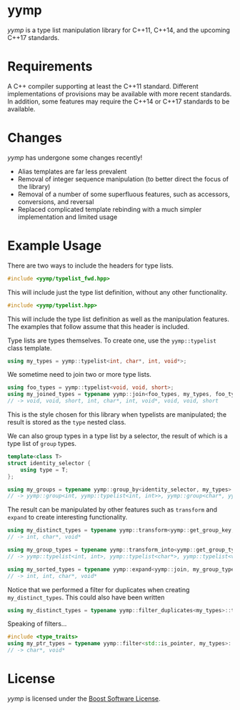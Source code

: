 # yymp
*yymp* is a type list manipulation library for C++11, C++14, and the upcoming C++17 standards.

# Requirements
A C++ compiler supporting at least the C++11 standard.
Different implementations of provisions may be available with more recent standards.
In addition, some features may require the C++14 or C++17 standards to be available.

# Changes
*yymp* has undergone some changes recently!
  * Alias templates are far less prevalent
  * Removal of integer sequence manipulation (to better direct the focus of the library)
  * Removal of a number of some superfluous features, such as accessors, conversions, and reversal
  * Replaced complicated template rebinding with a much simpler implementation and limited usage

# Example Usage
There are two ways to include the headers for type lists.
``` c++
#include <yymp/typelist_fwd.hpp>
```
This will include just the type list definition, without any other functionality.
``` c++
#include <yymp/typelist.hpp>
```
This will include the type list definition as well as the manipulation features.
The examples that follow assume that this header is included.

Type lists are types themselves. To create one, use the `yymp::typelist` class template.
``` c++
using my_types = yymp::typelist<int, char*, int, void*>;
```

We sometime need to join two or more type lists.
``` c++
using foo_types = yymp::typelist<void, void, short>;
using my_joined_types = typename yymp::join<foo_types, my_types, foo_types>::type; 
// -> void, void, short, int, char*, int, void*, void, void, short
```
This is the style chosen for this library when typelists are manipulated; the result is stored as the `type` nested class.

We can also group types in a type list by a selector, the result of which is a type list of `group` types.
``` c++
template<class T>
struct identity_selector {
    using type = T;
};

using my_groups = typename yymp::group_by<identity_selector, my_types>::type; 
// -> yymp::group<int, yymp::typelist<int, int>>, yymp::group<char*, yymp::typelist<char*>>, yymp::group<void*, yymp::typelist<void*>>
```

The result can be manipulated by other features such as `transform` and `expand` to create interesting functionality.
``` c++
using my_distinct_types = typename yymp::transform<yymp::get_group_key, my_groups>::type;
// -> int, char*, void*

using my_group_types = typename yymp::transform_into<yymp::get_group_types, my_groups>::type;
// -> yymp::typelist<int, int>, yymp::typelist<char*>, yymp::typelist<void*>

using my_sorted_types = typename yymp::expand<yymp::join, my_group_types>::type; // equivalent to typename yymp::join< T... >::type for T in my_group_types
// -> int, int, char*, void*
```

Notice that we performed a filter for duplicates when creating `my_distinct_types`. This could also have been written
``` c++
using my_distinct_types = typename yymp::filter_duplicates<my_types>::type;
```

Speaking of filters...
``` c++
#include <type_traits>
using my_ptr_types = typename yymp::filter<std::is_pointer, my_types>::type;
// -> char*, void*
```

# License
*yymp* is licensed under the [Boost Software License](https://github.com/surrealwaffle/yymp/blob/master/LICENSE_1_0.txt).